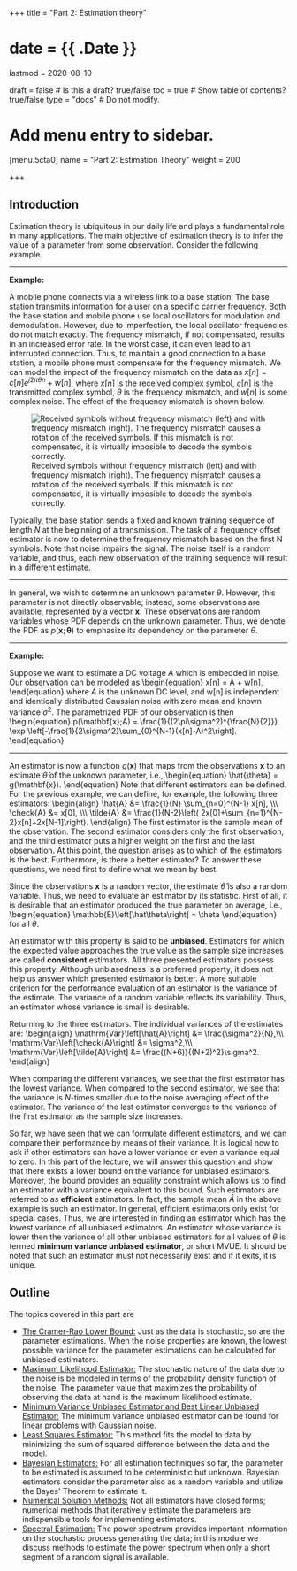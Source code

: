+++
title = "Part 2: Estimation theory"

# date = {{ .Date }}
lastmod = 2020-08-10

draft = false  # Is this a draft? true/false
toc = true  # Show table of contents? true/false
type = "docs"  # Do not modify.

# Add menu entry to sidebar.
[menu.5cta0]
name = "Part 2: Estimation Theory"
weight = 200

+++



## Introduction

Estimation theory is ubiquitous in our daily life and plays a fundamental role in many applications. The main objective of estimation theory is to infer the value of a parameter from some observation. Consider the following example.

---
<b>Example:</b>

A mobile phone connects via a wireless link to a base station. The base station transmits information for a user on a specific carrier frequency.  Both the base station and mobile phone use local oscillators for modulation and demodulation. However, due to imperfection, the local oscillator frequencies do not match exactly. The frequency mismatch, if not compensated, results in an increased error rate. In the worst case, it can even lead to an interrupted connection. Thus, to maintain a good connection to a base station, a mobile phone must compensate for the frequency mismatch. We can model the impact of the frequency mismatch on the data as
$x[n] = c[n]e^{j2\pi \theta n} + w[n]$,
where $x[n]$ is the received complex symbol, $c[n]$ is the transmitted complex symbol, $\theta$ is the frequency mismatch, and $w[n]$ is some complex noise. The effect of the frequency mismatch is shown below.

<figure>
  <img
    src="/../files/7.Images/statistical/estimation/cfo_ex.jpg"
    alt="Received symbols without frequency mismatch (left) and with frequency mismatch (right). The frequency mismatch causes a rotation of the received symbols. If this mismatch is not compensated, it is virtually imposible to decode the symbols correctly."
  />
  <figcaption class="numbered">
      Received symbols without frequency mismatch (left) and with frequency mismatch (right). The frequency mismatch causes a rotation of the received symbols. If this mismatch is not compensated, it is virtually imposible to decode the symbols correctly.
  </figcaption>
</figure>


Typically, the base station sends a fixed and known training sequence of length $N$ at the beginning of a transmission. The task of a frequency offset estimator is now to determine the frequency mismatch based on the first N symbols. Note that noise impairs the signal. The noise itself is a random variable, and thus, each new observation of the training sequence will result in a different estimate.

---


In general, we wish to determine an unknown parameter $\theta$. However, this parameter is not directly observable; instead, some observations are available, represented by a vector $\mathbf{x}$. These observations are random variables whose PDF depends on the unknown parameter. Thus, we denote the PDF as $p(\mathbf{x}; \boldsymbol\theta)$ to emphasize its dependency on the parameter $\theta$.


---
<b>Example:</b>

Suppose we want to estimate a DC voltage $A$ which is embedded in noise. Our observation can be modeled as
\begin{equation}
x[n] = A + w[n],
\end{equation}
where $A$ is the unknown DC level, and w[n] is independent and identically distributed Gaussian noise with zero mean and known variance $\sigma^2$. The parametrized PDF of our observation is then
\begin{equation}
p(\mathbf{x};A) = \frac{1}{(2\pi\sigma^2)^{\frac{N}{2}}} \exp \\left[-\frac{1}{2\sigma^2}\sum_{0}^{N-1}(x[n]-A)^2\\right].
\end{equation}

---

 An estimator is now a function $g(\mathbf{x})$ that maps from the observations $\mathbf{x}$ to an estimate $\hat\theta$ of the unknown parameter, i.e.,
\begin{equation}
\hat{\theta} = g(\mathbf{x}).
\end{equation}
Note that different estimators can be defined. For the previous example, we can define, for example, the following three estimators:
\begin{align}
	\hat{A} &= \frac{1}{N} \sum_{n=0}^{N-1} x[n], \\\\\\
	\check{A} &= x[0], \\\\\\
	\tilde{A} &= \frac{1}{N-2}\\left( 2x[0]+\sum_{n=1}^{N-2}x[n]+2x[N-1]\\right).
\end{align}
The first estimator is the sample mean of the observation. The second estimator considers only the first observation, and the third estimator puts a higher weight on the first and the last observation. At this point, the question arises as to which of the estimators is the best. Furthermore, is there a better estimator? To answer these questions, we need first to define what we mean by best.

Since the observations $\mathbf{x}$ is a  random vector, the estimate $\hat\theta$ is also a random variable. Thus, we need to evaluate an estimator by its statistic. First of all, it is desirable that an estimator produced the true parameter on average, i.e.,
\begin{equation}
  \mathbb{E}\\left[\hat\theta\\right] = \theta
\end{equation}
for all $\theta$.

An estimator with this property is said to be **unbiased**. Estimators for which the expected value approaches the true value as the sample size increases are called **consistent** estimators. All three presented estimators possess this property. Although unbiasedness is a preferred property, it does not help us answer which presented estimator is better. A more suitable criterion for the performance evaluation of an estimator is the variance of the estimate. The variance of a random variable reflects its variability. Thus, an estimator whose variance is small is desirable.

Returning to the three estimators. The individual variances of the estimates are:
\begin{align}
\mathrm{Var}\\left[\hat{A}\\right] &= \frac{\sigma^2}{N},\\\\\\
\mathrm{Var}\\left[\check{A}\\right] &= \sigma^2,\\\\\\
\mathrm{Var}\\left[\tilde{A}\\right] &= \frac{(N+6)}{(N+2)^2}\sigma^2.
\end{align}

When comparing the different variances, we see that the first estimator has the lowest variance. When compared to the second estimator, we see that the variance is $N$-times smaller due to the noise averaging effect of the estimator. The variance of the last estimator converges to the variance of the first estimator as the sample size increases.

So far, we have seen that we can formulate different estimators, and we can compare their performance by means of their variance. It is logical now to ask if other estimators can have a lower variance or even a variance equal to zero. In this part of the lecture, we will answer this question and show that there exists a lower bound on the variance for unbiased estimators. Moreover, the bound provides an equality constraint which allows us to find an estimator with a variance equivalent to this bound. Such estimators are referred to as **efficient** estimators. In fact, the sample mean $\hat{A}$ in the above example is such an estimator. In general, efficient estimators only exist for special cases. Thus, we are interested in finding an estimator which has the lowest variance of all unbiased estimators. An estimator whose variance is lower then the variance of all other unbiased estimators for all values of $\theta$ is termed **minimum variance unbiased estimator**, or short MVUE. It should be noted that such an estimator must not necessarily exist and if it exits, it is unique.


## Outline
The topics covered in this part are

<ul>
<li><a href="../statisticalsignalprocessing_estimation_CRLB">The Cramer-Rao Lower Bound:</a> Just as the data is stochastic, so are the parameter estimations. When the noise properties are known, the lowest possible variance for the parameter estimations can be calculated for unbiased estimators.
<li><a href="../statisticalsignalprocessing_estimation_MaximumLikelihood">Maximum Likelihood Estimator:</a> The stochastic nature of the data due to the noise is be modeled in terms of the probability density function of the noise. The parameter value that maximizes the probability of observing the data at hand is the maximum likelihood estimate.
<li><a href="../statisticalsignalprocessing_estimation_MVUE_linear">Minimum Variance Unbiased Estimator and Best Linear Unbiased Estimator:</a> The minimum variance unbiased estimator can be found for linear problems with Gaussian noise.
<li><a href="../statisticalsignalprocessing_estimation_leastsquares">Least Squares Estimator:</a> This method fits the model to data by minimizing the sum of squared difference between the data and the model.
<li><a href="../statisticalsignalprocessing_estimation_Bayes">Bayesian Estimators:</a> For all estimation techniques so far, the parameter to be estimated is assumed to be deterministic but unknown. Bayesian estimators consider the parameter also as a random variable and utilize the Bayes' Theorem to estimate it.
<li><a href="../statisticalsignalprocessing_estimation_numerical_methods">Numerical Solution Methods:</a> Not all estimators have closed forms; numerical methods that iteratively estimate the parameters are indispensible tools for implementing estimators.
<li><a href="../statisticalsignalprocessing_spectrum_main">Spectral Estimation:</a>
The power spectrum provides important information on the stochastic process generating the data; in this module we discuss methods to estimate the power spectrum when only a short segment of a random signal is available.</ul>
